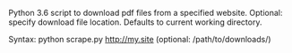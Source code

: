 Python 3.6 script to download pdf files from a specified website.
Optional: specify download file location. Defaults to current working directory.

Syntax: python scrape.py http://my.site (optional: /path/to/downloads/) 
